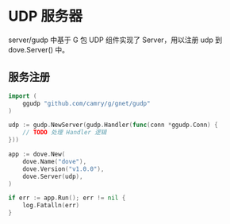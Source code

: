 # UDP 服务器

server/gudp 中基于 G 包 UDP 组件实现了 Server，用以注册 udp 到 dove.Server() 中。

## 服务注册

```go
import (
    ggudp "github.com/camry/g/gnet/gudp"
)

udp := gudp.NewServer(gudp.Handler(func(conn *ggudp.Conn) {
    // TODO 处理 Handler 逻辑
}))

app := dove.New(
    dove.Name("dove"),
    dove.Version("v1.0.0"),
    dove.Server(udp),
)

if err := app.Run(); err != nil {
    log.Fatalln(err)
}
```
